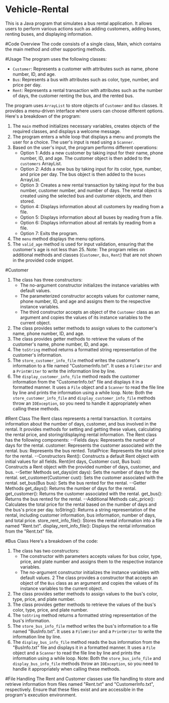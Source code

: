 # Vehicle-Rental
This is a Java program that simulates a bus rental application. It allows users to perform various actions such as adding customers, adding buses, renting buses, and displaying information.



#Code Overview
The code consists of a single class, Main, which contains the main method and other supporting methods.



#Usage
The program uses the following classes:
- `Customer`: Represents a customer with attributes such as name, phone number, ID, and age.
- `Bus`: Represents a bus with attributes such as color, type, number, and price per day.
- `Rent`: Represents a rental transaction with attributes such as the number of days, the customer renting the bus, and the rented bus.
  
The program uses `ArrayList` to store objects of `Customer` and `Bus` classes. It provides a menu-driven interface where users can choose different options.
Here's a breakdown of the program:
1. The `main` method initializes necessary variables, creates objects of the required classes, and displays a welcome message.
2. The program enters a while loop that displays a menu and prompts the user for a choice. The user's input is read using a `Scanner`.
3. Based on the user's input, the program performs different operations:
   - Option 1: Adds a new customer by taking input for their name, phone number, ID, and age. The customer object is then added to the `customers` ArrayList.
   - Option 2: Adds a new bus by taking input for its color, type, number, and price per day. The bus object is then added to the `buses` ArrayList.
   - Option 3: Creates a new rental transaction by taking input for the bus number, customer number, and number of days. The rental object is created using the selected bus and customer objects, and then stored.
   - Option 4: Displays information about all customers by reading from a file.
   - Option 5: Displays information about all buses by reading from a file.
   - Option 6: Displays information about all rentals by reading from a file.
   - Option 7: Exits the program.
4. The `menu` method displays the menu options.
5. The `valid_age` method is used for input validation, ensuring that the customer's age is not less than 25.
Note: The program relies on additional methods and classes (`Customer`, `Bus`, `Rent`) that are not shown in the provided code snippet.




#Customer
1. The class has three constructors:
   - The no-argument constructor initializes the instance variables with default values.
   - The parameterized constructor accepts values for customer name, phone number, ID, and age and assigns them to the respective instance variables.
   - The third constructor accepts an object of the `Customer` class as an argument and copies the values of its instance variables to the current object.
2. The class provides setter methods to assign values to the customer's name, phone number, ID, and age.
3. The class provides getter methods to retrieve the values of the customer's name, phone number, ID, and age.
4. The `toString` method returns a formatted string representation of the customer's information.
5. The `store_customer_info_file` method writes the customer's information to a file named "CustomerInfo.txt". It uses a `FileWriter` and a `PrintWriter` to write the information line by line.
6. The `display_customer_info_file` method reads the customer information from the "CustomerInfo.txt" file and displays it in a formatted manner. It uses a `File` object and a `Scanner` to read the file line by line and prints the information using a while loop.
Note: Both the `store_customer_info_file` and `display_customer_info_file` methods throw an `IOException`, so you need to handle it appropriately when calling these methods.



#Rent Class
The Rent class represents a rental transaction. It contains information about the number of days, customer, and bus involved in the rental. It provides methods for setting and getting these values, calculating the rental price, and storing/displaying rental information.
The Rent class has the following components:
  --Fields
days: Represents the number of days for the rental.
customer: Represents the customer associated with the rental.
bus: Represents the bus rented.
TotalPrice: Represents the total price for the rental.
  --Constructors
Rent(): Constructs a default Rent object with initial values for all fields.
Rent(int days, Customer cust, Bus bus): Constructs a Rent object with the provided number of days, customer, and bus.
  --Setter Methods
set_days(int days): Sets the number of days for the rental.
set_customer(Customer cust): Sets the customer associated with the rental.
set_bus(Bus bus): Sets the bus rented for the rental.
  --Getter Methods
get_days(): Returns the number of days for the rental.
get_customer(): Returns the customer associated with the rental.
get_bus(): Returns the bus rented for the rental.
  --Additional Methods
calc_price(): Calculates the total price for the rental based on the number of days and the bus's price per day.
toString(): Returns a string representation of the rental, including customer information, bus information, number of days, and total price.
store_rent_info_file(): Stores the rental information into a file named "Rent.txt".
display_rent_info_file(): Displays the rental information from the "Rent.txt" file.



#Bus Class
Here's a breakdown of the code:
1. The class has two constructors:
   - The constructor with parameters accepts values for bus color, type, price, and plate number and assigns them to the respective instance variables.
   - The no-argument constructor initializes the instance variables with default values.
2 The class provides a constructor that accepts an object of the `Bus` class as an argument and copies the values of its instance variables to the current object.
3. The class provides setter methods to assign values to the bus's color, type, price, and plate number.
4. The class provides getter methods to retrieve the values of the bus's color, type, price, and plate number.
5. The `toString` method returns a formatted string representation of the bus's information.
6. The `store_bus_info_file` method writes the bus's information to a file named "BusInfo.txt". It uses a `FileWriter` and a `PrintWriter` to write the information line by line.
7. The `display_bus_info_file` method reads the bus information from the "BusInfo.txt" file and displays it in a formatted manner. It uses a `File` object and a `Scanner` to read the file line by line and prints the information using a while loop.
Note: Both the `store_bus_info_file` and `display_bus_info_file` methods throw an `IOException`, so you need to handle it appropriately when calling these methods.




#File Handling
The Rent and Customer classes use file handling to store and retrieve information from files named "Rent.txt" and "CustomerInfo.txt", respectively. Ensure that these files exist and are accessible in the program's execution environment.

